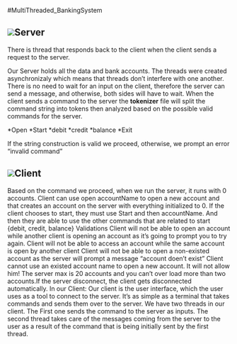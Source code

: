 #MultiThreaded_BankingSystem

## ![](http://icons.iconarchive.com/icons/devcom/network/48/server-Vista-icon.png)Server

There is  thread that responds back to the client when the client sends a request to the server.

Our Server holds all the data and bank accounts.
The threads were created asynchronizaly which means that threads don’t interfere with one another.
There is no need to wait for an input on the client, therefore the server can send a message, and otherwise, both sides will have to wait.
When the client sends a command to the server the **tokenizer** file will split the command string into
tokens then analyzed based on the possible valid commands for the server.

*Open
*Start 
*debit 
*credit 
*balance 
*Exit

If the string construction is valid we proceed, otherwise, we prompt an error “invalid command”

## ![](https://cdn2.iconfinder.com/data/icons/amazon-aws-stencils/100/Non-Service_Specific_copy_Client-64.png)Client

Based on the command we proceed, when we run the server, it runs with 0 accounts. Client can use open
accountName to open a new account and that creates an account on the server with everything initialized
to 0.
If the client chooses to start, they must use Start and then accountName. And then they are able to use the
other commands that are related to start {debit, credit, balance}
Validations
Client will not be able to open an account while another client is opening an account as it’s going to
prompt you to try again.
Client will not be able to access an account while the same account is open by another client
Client will not be able to open a non-existed account as the server will prompt a message “account doen’t
exist”
Client cannot use an existed account name to open a new account. It will not allow him!
The server max is 20 accounts and you can’t over load more than two accounts.If the server disconnect, the client gets disconnected automatically.
In our Client:
Our client is the user interface, which the user uses as a tool to connect to the server. It’s as simple as a
terminal that takes commands and sends them over to the server.
We have two threads in our client. The First one sends the command to the server as inputs.
The second thread takes care of the messages coming from the server to the user as a result of the
command that is being initially sent by the first thread.
